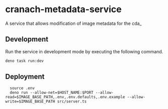 # cranach-metadata-service
A service that allows modification of image metadata for the cda_


## Development

Run the service in development mode by executing the following command.

```sh
deno task run:dev
```

## Deployment

```
  source .env
  deno run --allow-net=$HOST_NAME:$PORT --allow-read=$IMAGE_BASE_PATH,.env,.env.defaults,.env.example --allow-write=$IMAGE_BASE_PATH src/server.ts
```
